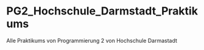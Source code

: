 # PG2_Hochschule_Darmstadt_Praktikums
Alle Praktikums von Programmierung 2 von Hochschule Darmastadt 
